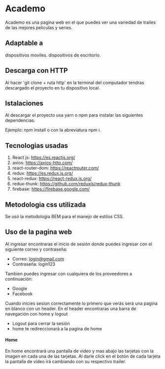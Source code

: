 # Academo 
Academo es una pagina web en el que puedes ver una variedad de trailes de las mejores peliculas y series. 
## Adaptable a
dispositivos moviles.
dispositivos de escritorio.

## Descarga con HTTP 
Al hacer 'git clone  +  ruta http' en la terminal del computador tendras descargado el proyecto en tu dispositivo local.

## Istalaciones  
Al descargar el proyecto usa yarn o npm para instalar las siguientes dependencias. 

Ejemplo: npm install o con la abreviatura npm i.

## Tecnologias usadas
1. React js: https://es.reactjs.org/
2. axios: https://axios-http.com/
3. react-router-dom: https://reactrouter.com/
4. redux: https://es.redux.js.org/
5. react-redux: https://react-redux.js.org/
6. redux-thunk: https://github.com/reduxjs/redux-thunk
7. firebase: https://firebase.google.com/

## Metodologia css utilizada 
Se usó la metodologia BEM para el manejo de estilos CSS.

## Uso de la pagina web
Al ingresar encontraras el inicio de sesión donde puedes ingresar con el siguiente correo y contraseña:

- Correo: login@gmail.com
- Contraseña: login123


Tambien puedes ingresar con cualquiera de los proveedores a continuación:

- Google
- Facebook

Cuando inicies sesion correctamente lo primero que verás será una pagina en blanco con un header. En el header encontraras una barra de navegación con home y logout

- Logout para cerrar la sesión 
- home te redireccionará a la pagina de home


#### Home
En home encontrará una pantalla de video y mas abajo las tarjetas con la imagen en cada una de las tarjetas. Al darle click en el botón de cada tarjeta la pantalla de video irá cambiando con su respectivo trailer.
